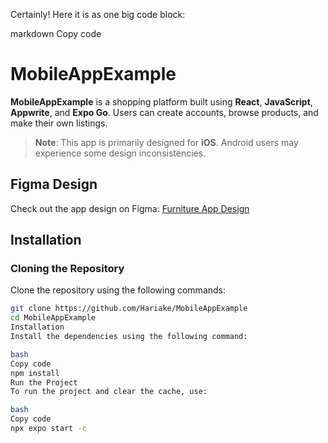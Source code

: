 
Certainly! Here it is as one big code block:

markdown
Copy code
# MobileAppExample

**MobileAppExample** is a shopping platform built using **React**, **JavaScript**, **Appwrite**, and **Expo Go**. Users can create accounts, browse products, and make their own listings.

> **Note**: This app is primarily designed for **iOS**. Android users may experience some design inconsistencies.

## Figma Design
Check out the app design on Figma: [Furniture App Design](https://www.figma.com/design/SQiUP6PMH4IKGV7O7lSPmE/furniture-app)

## Installation

### Cloning the Repository
Clone the repository using the following commands:
```bash
git clone https://github.com/Hariake/MobileAppExample
cd MobileAppExample
Installation
Install the dependencies using the following command:

bash
Copy code
npm install
Run the Project
To run the project and clear the cache, use:

bash
Copy code
npx expo start -c
